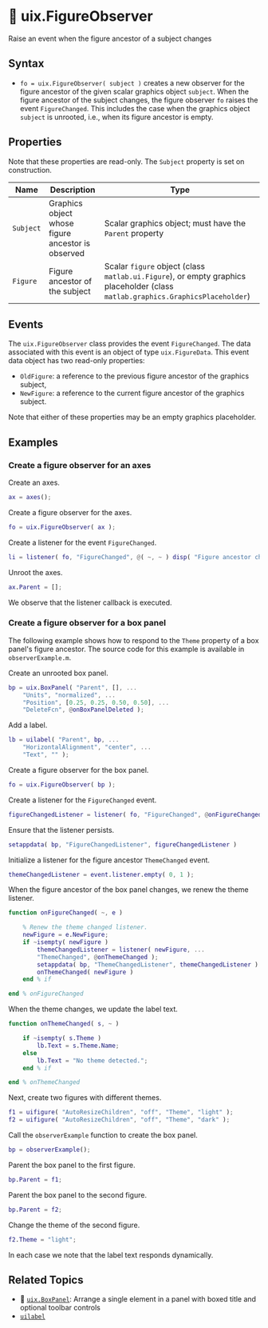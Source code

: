 # :telescope: uix.FigureObserver

Raise an event when the figure ancestor of a subject changes

## Syntax

* `fo = uix.FigureObserver( subject )` creates a new observer for the figure ancestor of the given scalar graphics object `subject`. When the figure ancestor of the subject changes, the figure observer `fo` raises the event `FigureChanged`. This includes the case when the graphics object `subject` is unrooted, i.e., when its figure ancestor is empty.

## Properties

Note that these properties are read-only. The `Subject` property is set on construction.

| Name | Description | Type |
| --- | --- | --- |
| `Subject` | Graphics object whose figure ancestor is observed | Scalar graphics object; must have the `Parent` property |
| `Figure` | Figure ancestor of the subject | Scalar `figure` object (class `matlab.ui.Figure`), or empty graphics placeholder (class `matlab.graphics.GraphicsPlaceholder`) |

## Events
The `uix.FigureObserver` class provides the event `FigureChanged`. The data associated with this event is an object of type `uix.FigureData`. This event data object has two read-only properties:

* `OldFigure`: a reference to the previous figure ancestor of the graphics subject,
* `NewFigure`: a reference to the current figure ancestor of the graphics subject.

Note that either of these properties may be an empty graphics placeholder.

## Examples

### Create a figure observer for an axes

Create an axes.
```matlab
ax = axes();
```

Create a figure observer for the axes.
```matlab
fo = uix.FigureObserver( ax );
```

Create a listener for the event `FigureChanged`.
```matlab
li = listener( fo, "FigureChanged", @( ~, ~ ) disp( "Figure ancestor changed!" ) );
```

Unroot the axes.
```matlab
ax.Parent = [];
```

We observe that the listener callback is executed.

### Create a figure observer for a box panel

The following example shows how to respond to the `Theme` property of a box panel's figure ancestor. The source code for this example is available in `observerExample.m`.

Create an unrooted box panel.
```matlab
bp = uix.BoxPanel( "Parent", [], ...
    "Units", "normalized", ...
    "Position", [0.25, 0.25, 0.50, 0.50], ...
    "DeleteFcn", @onBoxPanelDeleted ); 
```

Add a label.
```matlab
lb = uilabel( "Parent", bp, ...
    "HorizontalAlignment", "center", ...
    "Text", "" ); 
```

Create a figure observer for the box panel.
```matlab
fo = uix.FigureObserver( bp ); 
```

Create a listener for the `FigureChanged` event.
```matlab
figureChangedListener = listener( fo, "FigureChanged", @onFigureChanged ); 
```

Ensure that the listener persists.
```matlab
setappdata( bp, "FigureChangedListener", figureChangedListener ) 
```

Initialize a listener for the figure ancestor `ThemeChanged` event.
```matlab
themeChangedListener = event.listener.empty( 0, 1 ); 
```

When the figure ancestor of the box panel changes, we renew the theme listener.
```matlab
function onFigureChanged( ~, e )

    % Renew the theme changed listener.
    newFigure = e.NewFigure;
    if ~isempty( newFigure )
        themeChangedListener = listener( newFigure, ...
        "ThemeChanged", @onThemeChanged );
        setappdata( bp, "ThemeChangedListener", themeChangedListener )
        onThemeChanged( newFigure )
    end % if

end % onFigureChanged 
```

When the theme changes, we update the label text.
```matlab
function onThemeChanged( s, ~ )

    if ~isempty( s.Theme )
        lb.Text = s.Theme.Name;
    else
        lb.Text = "No theme detected.";
    end % if

end % onThemeChanged 
```

Next, create two figures with different themes.
```matlab
f1 = uifigure( "AutoResizeChildren", "off", "Theme", "light" );
f2 = uifigure( "AutoResizeChildren", "off", "Theme", "dark" ); 
```

Call the `observerExample` function to create the box panel.
```matlab
bp = observerExample(); 
```

Parent the box panel to the first figure.
```matlab
bp.Parent = f1; 
```

Parent the box panel to the second figure.
```matlab
bp.Parent = f2; 
```

Change the theme of the second figure.
```matlab
f2.Theme = "light"; 
```

In each case we note that the label text responds dynamically.

## Related Topics

* :black_square_button: [`uix.BoxPanel`](uixBoxPanel.md): Arrange a single element in a panel with boxed title and optional toolbar controls
* [`uilabel`](https://www.mathworks.com/help/matlab/ref/uilabel.html)